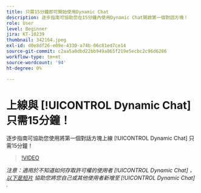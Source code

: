 ```yaml
---
title: 只需15分鐘即可開始使用Dynamic Chat
description: 逐步指南可協助您在15分鐘內使用Dynamic Chat開啟第一個對話方塊！
role: User
level: Beginner
jira: KT-10239
thumbnail: 342164.jpeg
exl-id: d0e8df26-e09e-4330-a74b-06c81ed7ce14
source-git-commit: c2aa5a0dbd22bb949a865f219e5ecbc2c96d6286
workflow-type: tm+mt
source-wordcount: '94'
ht-degree: 0%

---
```


# 上線與 [!UICONTROL Dynamic Chat]  只需15分鐘！

逐步指南可協助您使用將第一個對話方塊上線 [!UICONTROL Dynamic Chat]  只需15分鐘！

>[!VIDEO](https://video.tv.adobe.com/v/342164/?quality=12&learn=on)

*注意：適用於不知道如何存取許可權的使用者 [!UICONTROL Dynamic Chat] ， [以下是短片](https://experienceleague.adobe.com/docs/marketo-learn/tutorials/dynamic-chat/user-management.html?lang=en) 協助您將您自己或其他使用者新增至 [!UICONTROL Dynamic Chat] .*
